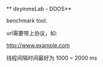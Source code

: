 ** dxyinmeLab - DDOS**

benchmark tool.


url需要带上协议，如:

http://www.example.com

线程间隔时间最好为 1000 ~ 2000 ms

